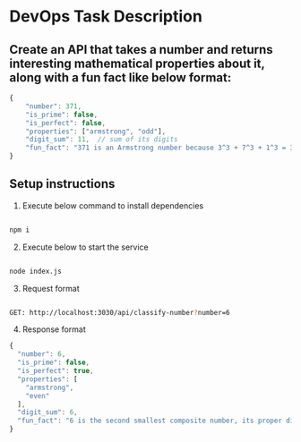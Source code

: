 # DevOps Task Description

## Create an API that takes a number and returns interesting mathematical properties about it, along with a fun fact like below format:

```javascript
{
    "number": 371,
    "is_prime": false,
    "is_perfect": false,
    "properties": ["armstrong", "odd"],
    "digit_sum": 11,  // sum of its digits
    "fun_fact": "371 is an Armstrong number because 3^3 + 7^3 + 1^3 = 371"
}
```

## Setup instructions

1. Execute below command to install dependencies

```bash

npm i 

```

2. Execute below to start the service

```bash

node index.js 

```

3. Request format

```bash

GET: http://localhost:3030/api/classify-number?number=6


```

4. Response format

```javascript
{
  "number": 6,
  "is_prime": false,
  "is_perfect": true,
  "properties": [
    "armstrong",
    "even"
  ],
  "digit_sum": 6,
  "fun_fact": "6 is the second smallest composite number, its proper divisors being 1, 2 and 3."
}
```